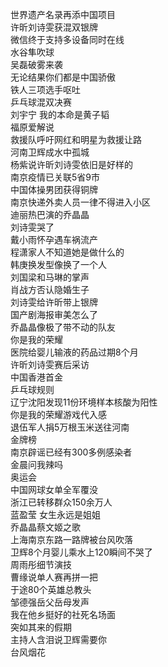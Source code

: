 世界遗产名录再添中国项目  
许昕刘诗雯获混双银牌  
微信终于支持多设备同时在线  
水谷隼吹球  
吴磊破雾来袭  
无论结果你们都是中国骄傲  
铁人三项选手呕吐  
乒乓球混双决赛  
刘宇宁 我的本命是黄子韬  
福原爱解说  
救援队呼吁网红和明星为救援让路  
河南卫辉成水中孤城  
杨紫说许昕刘诗雯依旧是好样的  
南京疫情已关联5省9市  
中国体操男团获得铜牌  
南京快递外卖人员一律不得进入小区  
迪丽热巴演的乔晶晶  
刘诗雯哭了  
戴小雨怀孕遇车祸流产  
程潇家人不知道她是做什么的  
韩庚换发型像换了一个人  
刘国梁和马琳的掌声  
肖战方否认隐婚生子  
刘诗雯给许昕带上银牌  
国产剧海报审美怎么了  
乔晶晶像极了带不动的队友  
你是我的荣耀  
医院给婴儿输液的药品过期8个月  
许昕刘诗雯赛后采访  
中国香港首金  
乒乓球规则  
辽宁沈阳发现11份环境样本核酸为阳性  
你是我的荣耀游戏代入感  
退伍军人捐5万根玉米送往河南  
金牌榜  
南京辟谣已经有300多例感染者  
金晨问我辣吗  
奥运会  
中国网球女单全军覆没  
浙江已转移群众150余万人  
蓝盈莹 女生永远是姐姐  
乔晶晶蔡文姬之歌  
上海南京东路一路牌被台风吹落  
卫辉8个月婴儿乘水上120瞬间不哭了  
周雨彤细节演技  
曹缘说单人赛再拼一把  
于途80个英雄总教头  
邹德强岳父岳母发声  
我在他乡挺好的社死名场面  
突如其来的假期  
主持人含泪说卫辉需要你  
台风烟花  
